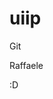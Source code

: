 # uiip


Git

Raffaele







































































































































































































































































































































































































:D












